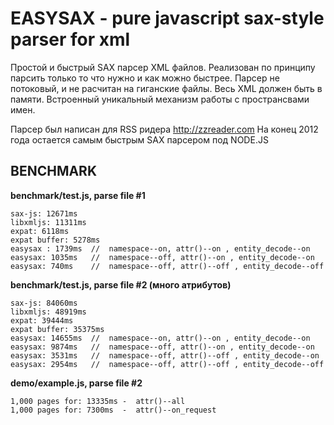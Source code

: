 EASYSAX - pure javascript sax-style parser for xml
==================================================
Простой и быстрый SAX парсер XML файлов.
Реализован по принципу парсить только то что нужно и как можно быстрее.
Парсер не потоковый, и не расчитан на гиганские файлы. Весь XML должен быть в памяти.
Встроенный уникальный механизм работы с пространсвами имен.


Парсер был написан для RSS ридера http://zzreader.com
На конец 2012 года остается самым быстрым SAX парсером под NODE.JS



BENCHMARK
---------------------------------------------------

**benchmark/test.js, parse file #1**
```
sax-js: 12671ms
libxmljs: 11311ms
expat: 6118ms
expat buffer: 5278ms
easysax : 1739ms  //  namespace--on, attr()--on , entity_decode--on
easysax: 1035ms   //  namespace--off, attr()--on , entity_decode--on
easysax: 740ms    //  namespace--off, attr()--off , entity_decode--off
```


**benchmark/test.js, parse file #2 (много атрибутов)**
```
sax-js: 84060ms
libxmljs: 48919ms
expat: 39444ms
expat buffer: 35375ms
easysax: 14655ms  //  namespace--on, attr()--on , entity_decode--on
easysax: 9874ms   //  namespace--off, attr()--on , entity_decode--on
easysax: 3531ms   //  namespace--off, attr()--off , entity_decode--on
easysax: 2954ms   //  namespace--off, attr()--off , entity_decode--off
```


**demo/example.js, parse file #2**
```
1,000 pages for: 13335ms -  attr()--all
1,000 pages for: 7300ms  -  attr()--on_request
```
